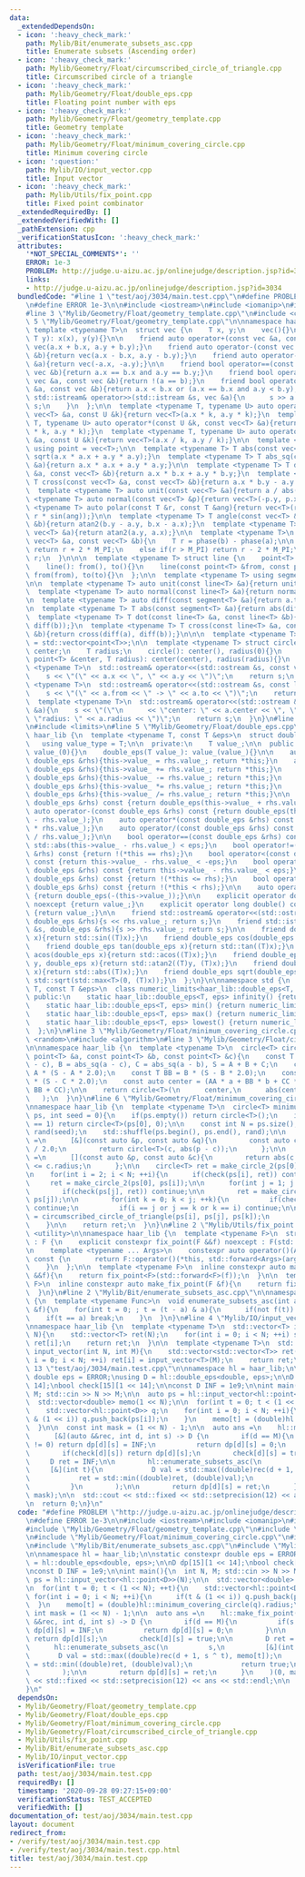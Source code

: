 ```yaml
---
data:
  _extendedDependsOn:
  - icon: ':heavy_check_mark:'
    path: Mylib/Bit/enumerate_subsets_asc.cpp
    title: Enumerate subsets (Ascending order)
  - icon: ':heavy_check_mark:'
    path: Mylib/Geometry/Float/circumscribed_circle_of_triangle.cpp
    title: Circumscribed circle of a triangle
  - icon: ':heavy_check_mark:'
    path: Mylib/Geometry/Float/double_eps.cpp
    title: Floating point number with eps
  - icon: ':heavy_check_mark:'
    path: Mylib/Geometry/Float/geometry_template.cpp
    title: Geometry template
  - icon: ':heavy_check_mark:'
    path: Mylib/Geometry/Float/minimum_covering_circle.cpp
    title: Minimum covering circle
  - icon: ':question:'
    path: Mylib/IO/input_vector.cpp
    title: Input vector
  - icon: ':heavy_check_mark:'
    path: Mylib/Utils/fix_point.cpp
    title: Fixed point combinator
  _extendedRequiredBy: []
  _extendedVerifiedWith: []
  _pathExtension: cpp
  _verificationStatusIcon: ':heavy_check_mark:'
  attributes:
    '*NOT_SPECIAL_COMMENTS*': ''
    ERROR: 1e-3
    PROBLEM: http://judge.u-aizu.ac.jp/onlinejudge/description.jsp?id=3034
    links:
    - http://judge.u-aizu.ac.jp/onlinejudge/description.jsp?id=3034
  bundledCode: "#line 1 \"test/aoj/3034/main.test.cpp\"\n#define PROBLEM \"http://judge.u-aizu.ac.jp/onlinejudge/description.jsp?id=3034\"\
    \n#define ERROR 1e-3\n\n#include <iostream>\n#include <iomanip>\n#include <vector>\n\
    #line 3 \"Mylib/Geometry/Float/geometry_template.cpp\"\n#include <cmath>\n#line\
    \ 5 \"Mylib/Geometry/Float/geometry_template.cpp\"\n\nnamespace haar_lib {\n \
    \ template <typename T>\n  struct vec {\n    T x, y;\n    vec(){}\n    vec(T x,\
    \ T y): x(x), y(y){}\n\n    friend auto operator+(const vec &a, const vec &b){return\
    \ vec(a.x + b.x, a.y + b.y);}\n    friend auto operator-(const vec &a, const vec\
    \ &b){return vec(a.x - b.x, a.y - b.y);}\n    friend auto operator-(const vec\
    \ &a){return vec(-a.x, -a.y);}\n\n    friend bool operator==(const vec &a, const\
    \ vec &b){return a.x == b.x and a.y == b.y;}\n    friend bool operator!=(const\
    \ vec &a, const vec &b){return !(a == b);}\n    friend bool operator<(const vec\
    \ &a, const vec &b){return a.x < b.x or (a.x == b.x and a.y < b.y);}\n\n    friend\
    \ std::istream& operator>>(std::istream &s, vec &a){\n      s >> a.x >> a.y; return\
    \ s;\n    }\n  };\n\n  template <typename T, typename U> auto operator*(const\
    \ vec<T> &a, const U &k){return vec<T>(a.x * k, a.y * k);}\n  template <typename\
    \ T, typename U> auto operator*(const U &k, const vec<T> &a){return vec<T>(a.x\
    \ * k, a.y * k);}\n  template <typename T, typename U> auto operator/(const vec<T>\
    \ &a, const U &k){return vec<T>(a.x / k, a.y / k);}\n\n  template <typename T>\
    \ using point = vec<T>;\n\n  template <typename T> T abs(const vec<T> &a){return\
    \ sqrt(a.x * a.x + a.y * a.y);}\n  template <typename T> T abs_sq(const vec<T>\
    \ &a){return a.x * a.x + a.y * a.y;}\n\n  template <typename T> T dot(const vec<T>\
    \ &a, const vec<T> &b){return a.x * b.x + a.y * b.y;}\n  template <typename T>\
    \ T cross(const vec<T> &a, const vec<T> &b){return a.x * b.y - a.y * b.x;}\n\n\
    \  template <typename T> auto unit(const vec<T> &a){return a / abs(a);}\n  template\
    \ <typename T> auto normal(const vec<T> &p){return vec<T>(-p.y, p.x);}\n\n  template\
    \ <typename T> auto polar(const T &r, const T &ang){return vec<T>(r * cos(ang),\
    \ r * sin(ang));}\n\n  template <typename T> T angle(const vec<T> &a, const vec<T>\
    \ &b){return atan2(b.y - a.y, b.x - a.x);}\n  template <typename T> T phase(const\
    \ vec<T> &a){return atan2(a.y, a.x);}\n\n  template <typename T>\n  T angle_diff(const\
    \ vec<T> &a, const vec<T> &b){\n    T r = phase(b) - phase(a);\n\n    if(r < -M_PI)\
    \ return r + 2 * M_PI;\n    else if(r > M_PI) return r - 2 * M_PI;\n    return\
    \ r;\n  }\n\n\n  template <typename T> struct line {\n    point<T> from, to;\n\
    \    line(): from(), to(){}\n    line(const point<T> &from, const point<T> &to):\
    \ from(from), to(to){}\n  };\n\n  template <typename T> using segment = line<T>;\n\
    \n\n  template <typename T> auto unit(const line<T> &a){return unit(a.to - a.from);}\n\
    \  template <typename T> auto normal(const line<T> &a){return normal(a.to - a.from);}\n\
    \n  template <typename T> auto diff(const segment<T> &a){return a.to - a.from;}\n\
    \n  template <typename T> T abs(const segment<T> &a){return abs(diff(a));}\n\n\
    \  template <typename T> T dot(const line<T> &a, const line<T> &b){return dot(diff(a),\
    \ diff(b));}\n  template <typename T> T cross(const line<T> &a, const line<T>\
    \ &b){return cross(diff(a), diff(b));}\n\n\n  template <typename T> using polygon\
    \ = std::vector<point<T>>;\n\n  template <typename T> struct circle {\n    point<T>\
    \ center;\n    T radius;\n    circle(): center(), radius(0){}\n    circle(const\
    \ point<T> &center, T radius): center(center), radius(radius){}\n  };\n\n  template\
    \ <typename T>\n  std::ostream& operator<<(std::ostream &s, const vec<T> &a){\n\
    \    s << \"(\" << a.x << \", \" << a.y << \")\";\n    return s;\n  }\n\n  template\
    \ <typename T>\n  std::ostream& operator<<(std::ostream &s, const line<T> &a){\n\
    \    s << \"(\" << a.from << \" -> \" << a.to << \")\";\n    return s;\n  }\n\n\
    \  template <typename T>\n  std::ostream& operator<<(std::ostream &s, const circle<T>\
    \ &a){\n    s << \"(\"\n      << \"center: \" << a.center << \", \"\n      <<\
    \ \"radius: \" << a.radius << \")\";\n    return s;\n  }\n}\n#line 3 \"Mylib/Geometry/Float/double_eps.cpp\"\
    \n#include <limits>\n#line 5 \"Mylib/Geometry/Float/double_eps.cpp\"\n\nnamespace\
    \ haar_lib {\n  template <typename T, const T &eps>\n  struct double_eps {\n \
    \   using value_type = T;\n\n  private:\n    T value_;\n\n  public:\n    double_eps():\
    \ value_(0){}\n    double_eps(T value_): value_(value_){}\n\n    auto& operator=(const\
    \ double_eps &rhs){this->value_ = rhs.value_; return *this;}\n    auto& operator+=(const\
    \ double_eps &rhs){this->value_ += rhs.value_; return *this;}\n    auto& operator-=(const\
    \ double_eps &rhs){this->value_ -= rhs.value_; return *this;}\n    auto& operator*=(const\
    \ double_eps &rhs){this->value_ *= rhs.value_; return *this;}\n    auto& operator/=(const\
    \ double_eps &rhs){this->value_ /= rhs.value_; return *this;}\n\n    auto operator+(const\
    \ double_eps &rhs) const {return double_eps(this->value_ + rhs.value_);}\n   \
    \ auto operator-(const double_eps &rhs) const {return double_eps(this->value_\
    \ - rhs.value_);}\n    auto operator*(const double_eps &rhs) const {return double_eps(this->value_\
    \ * rhs.value_);}\n    auto operator/(const double_eps &rhs) const {return double_eps(this->value_\
    \ / rhs.value_);}\n\n    bool operator==(const double_eps &rhs) const {return\
    \ std::abs(this->value_ - rhs.value_) < eps;}\n    bool operator!=(const double_eps\
    \ &rhs) const {return !(*this == rhs);}\n    bool operator<(const double_eps &rhs)\
    \ const {return this->value_ - rhs.value_ < -eps;}\n    bool operator<=(const\
    \ double_eps &rhs) const {return this->value_ - rhs.value_ < eps;}\n    bool operator>(const\
    \ double_eps &rhs) const {return !(*this <= rhs);}\n    bool operator>=(const\
    \ double_eps &rhs) const {return !(*this < rhs);}\n\n    auto operator-() const\
    \ {return double_eps(-(this->value_));}\n\n    explicit operator double() const\
    \ noexcept {return value_;}\n    explicit operator long double() const noexcept\
    \ {return value_;}\n\n    friend std::ostream& operator<<(std::ostream &s, const\
    \ double_eps &rhs){s << rhs.value_; return s;}\n    friend std::istream& operator>>(std::istream\
    \ &s, double_eps &rhs){s >> rhs.value_; return s;}\n\n    friend double_eps sin(double_eps\
    \ x){return std::sin((T)x);}\n    friend double_eps cos(double_eps x){return std::cos((T)x);}\n\
    \    friend double_eps tan(double_eps x){return std::tan((T)x);}\n    friend double_eps\
    \ acos(double_eps x){return std::acos((T)x);}\n    friend double_eps atan2(double_eps\
    \ y, double_eps x){return std::atan2((T)y, (T)x);}\n    friend double_eps abs(double_eps\
    \ x){return std::abs((T)x);}\n    friend double_eps sqrt(double_eps x){return\
    \ std::sqrt(std::max<T>(0, (T)x));}\n  };\n}\n\nnamespace std {\n  template <typename\
    \ T, const T &eps>\n  class numeric_limits<haar_lib::double_eps<T, eps>> {\n \
    \ public:\n    static haar_lib::double_eps<T, eps> infinity() {return numeric_limits<T>::infinity();}\n\
    \    static haar_lib::double_eps<T, eps> min() {return numeric_limits<T>::min();}\n\
    \    static haar_lib::double_eps<T, eps> max() {return numeric_limits<T>::max();}\n\
    \    static haar_lib::double_eps<T, eps> lowest() {return numeric_limits<T>::lowest();}\n\
    \  };\n}\n#line 3 \"Mylib/Geometry/Float/minimum_covering_circle.cpp\"\n#include\
    \ <random>\n#include <algorithm>\n#line 3 \"Mylib/Geometry/Float/circumscribed_circle_of_triangle.cpp\"\
    \n\nnamespace haar_lib {\n  template <typename T>\n  circle<T> circumscribed_circle_of_triangle(const\
    \ point<T> &a, const point<T> &b, const point<T> &c){\n    const T A = abs_sq(b\
    \ - c), B = abs_sq(a - c), C = abs_sq(a - b), S = A + B + C;\n    const T AA =\
    \ A * (S - A * 2.0);\n    const T BB = B * (S - B * 2.0);\n    const T CC = C\
    \ * (S - C * 2.0);\n    const auto center = (AA * a + BB * b + CC * c) / (AA +\
    \ BB + CC);\n\n    return circle<T>(\n      center,\n      abs(center - a)\n \
    \   );\n  }\n}\n#line 6 \"Mylib/Geometry/Float/minimum_covering_circle.cpp\"\n\
    \nnamespace haar_lib {\n  template <typename T>\n  circle<T> minimum_covering_circle(std::vector<point<T>>\
    \ ps, int seed = 0){\n    if(ps.empty()) return circle<T>();\n    if(ps.size()\
    \ == 1) return circle<T>(ps[0], 0);\n\n    const int N = ps.size();\n\n    std::mt19937\
    \ rand(seed);\n    std::shuffle(ps.begin(), ps.end(), rand);\n\n    auto make_circle_2\
    \ =\n      [&](const auto &p, const auto &q){\n        const auto c = (p + q)\
    \ / 2.0;\n        return circle<T>(c, abs(p - c));\n      };\n\n    auto check\
    \ =\n      [](const auto &p, const auto &c){\n        return abs(c.center - p)\
    \ <= c.radius;\n      };\n\n    circle<T> ret = make_circle_2(ps[0], ps[1]);\n\
    \n    for(int i = 2; i < N; ++i){\n      if(check(ps[i], ret)) continue;\n\n \
    \     ret = make_circle_2(ps[0], ps[i]);\n\n      for(int j = 1; j < i; ++j){\n\
    \        if(check(ps[j], ret)) continue;\n\n        ret = make_circle_2(ps[i],\
    \ ps[j]);\n\n        for(int k = 0; k < j; ++k){\n          if(check(ps[k], ret))\
    \ continue;\n          if(i == j or j == k or k == i) continue;\n\n          ret\
    \ = circumscribed_circle_of_triangle(ps[i], ps[j], ps[k]);\n        }\n      }\n\
    \    }\n\n    return ret;\n  }\n}\n#line 2 \"Mylib/Utils/fix_point.cpp\"\n#include\
    \ <utility>\n\nnamespace haar_lib {\n  template <typename F>\n  struct fix_point\
    \ : F {\n    explicit constexpr fix_point(F &&f) noexcept : F(std::forward<F>(f)){}\n\
    \n    template <typename ... Args>\n    constexpr auto operator()(Args &&... args)\
    \ const {\n      return F::operator()(*this, std::forward<Args>(args) ...);\n\
    \    }\n  };\n\n  template <typename F>\n  inline constexpr auto make_fix_point(F\
    \ &&f){\n    return fix_point<F>(std::forward<F>(f));\n  }\n\n  template <typename\
    \ F>\n  inline constexpr auto make_fix_point(F &f){\n    return fix_point<F>(std::forward<F>(f));\n\
    \  }\n}\n#line 2 \"Mylib/Bit/enumerate_subsets_asc.cpp\"\n\nnamespace haar_lib\
    \ {\n  template <typename Func>\n  void enumerate_subsets_asc(int a, const Func\
    \ &f){\n    for(int t = 0; ; t = (t - a) & a){\n      if(not f(t)) break;\n  \
    \    if(t == a) break;\n    }\n  }\n}\n#line 4 \"Mylib/IO/input_vector.cpp\"\n\
    \nnamespace haar_lib {\n  template <typename T>\n  std::vector<T> input_vector(int\
    \ N){\n    std::vector<T> ret(N);\n    for(int i = 0; i < N; ++i) std::cin >>\
    \ ret[i];\n    return ret;\n  }\n\n  template <typename T>\n  std::vector<std::vector<T>>\
    \ input_vector(int N, int M){\n    std::vector<std::vector<T>> ret(N);\n    for(int\
    \ i = 0; i < N; ++i) ret[i] = input_vector<T>(M);\n    return ret;\n  }\n}\n#line\
    \ 13 \"test/aoj/3034/main.test.cpp\"\n\nnamespace hl = haar_lib;\n\nstatic constexpr\
    \ double eps = ERROR;\nusing D = hl::double_eps<double, eps>;\n\nD dp[15][1 <<\
    \ 14];\nbool check[15][1 << 14];\n\nconst D INF = 1e9;\n\nint main(){\n  int N,\
    \ M; std::cin >> N >> M;\n\n  auto ps = hl::input_vector<hl::point<D>>(N);\n\n\
    \  std::vector<double> memo(1 << N);\n\n  for(int t = 0; t < (1 << N); ++t){\n\
    \    std::vector<hl::point<D>> q;\n    for(int i = 0; i < N; ++i){\n      if(t\
    \ & (1 << i)) q.push_back(ps[i]);\n    }\n    memo[t] = (double)hl::minimum_covering_circle(q).radius;\n\
    \  }\n\n  const int mask = (1 << N) - 1;\n\n  auto ans =\n    hl::make_fix_point(\n\
    \      [&](auto &&rec, int d, int s) -> D {\n        if(d == M){\n          if(s\
    \ != 0) return dp[d][s] = INF;\n          return dp[d][s] = 0;\n        }\n\n\
    \        if(check[d][s]) return dp[d][s];\n        check[d][s] = true;\n\n   \
    \     D ret = INF;\n\n        hl::enumerate_subsets_asc(\n          s,\n     \
    \     [&](int t){\n            D val = std::max((double)rec(d + 1, s ^ t), memo[t]);\n\
    \            ret = std::min((double)ret, (double)val);\n            return true;\n\
    \          }\n        );\n\n        return dp[d][s] = ret;\n      }\n    )(0,\
    \ mask);\n\n  std::cout << std::fixed << std::setprecision(12) << ans << std::endl;\n\
    \n  return 0;\n}\n"
  code: "#define PROBLEM \"http://judge.u-aizu.ac.jp/onlinejudge/description.jsp?id=3034\"\
    \n#define ERROR 1e-3\n\n#include <iostream>\n#include <iomanip>\n#include <vector>\n\
    #include \"Mylib/Geometry/Float/geometry_template.cpp\"\n#include \"Mylib/Geometry/Float/double_eps.cpp\"\
    \n#include \"Mylib/Geometry/Float/minimum_covering_circle.cpp\"\n#include \"Mylib/Utils/fix_point.cpp\"\
    \n#include \"Mylib/Bit/enumerate_subsets_asc.cpp\"\n#include \"Mylib/IO/input_vector.cpp\"\
    \n\nnamespace hl = haar_lib;\n\nstatic constexpr double eps = ERROR;\nusing D\
    \ = hl::double_eps<double, eps>;\n\nD dp[15][1 << 14];\nbool check[15][1 << 14];\n\
    \nconst D INF = 1e9;\n\nint main(){\n  int N, M; std::cin >> N >> M;\n\n  auto\
    \ ps = hl::input_vector<hl::point<D>>(N);\n\n  std::vector<double> memo(1 << N);\n\
    \n  for(int t = 0; t < (1 << N); ++t){\n    std::vector<hl::point<D>> q;\n   \
    \ for(int i = 0; i < N; ++i){\n      if(t & (1 << i)) q.push_back(ps[i]);\n  \
    \  }\n    memo[t] = (double)hl::minimum_covering_circle(q).radius;\n  }\n\n  const\
    \ int mask = (1 << N) - 1;\n\n  auto ans =\n    hl::make_fix_point(\n      [&](auto\
    \ &&rec, int d, int s) -> D {\n        if(d == M){\n          if(s != 0) return\
    \ dp[d][s] = INF;\n          return dp[d][s] = 0;\n        }\n\n        if(check[d][s])\
    \ return dp[d][s];\n        check[d][s] = true;\n\n        D ret = INF;\n\n  \
    \      hl::enumerate_subsets_asc(\n          s,\n          [&](int t){\n     \
    \       D val = std::max((double)rec(d + 1, s ^ t), memo[t]);\n            ret\
    \ = std::min((double)ret, (double)val);\n            return true;\n          }\n\
    \        );\n\n        return dp[d][s] = ret;\n      }\n    )(0, mask);\n\n  std::cout\
    \ << std::fixed << std::setprecision(12) << ans << std::endl;\n\n  return 0;\n\
    }\n"
  dependsOn:
  - Mylib/Geometry/Float/geometry_template.cpp
  - Mylib/Geometry/Float/double_eps.cpp
  - Mylib/Geometry/Float/minimum_covering_circle.cpp
  - Mylib/Geometry/Float/circumscribed_circle_of_triangle.cpp
  - Mylib/Utils/fix_point.cpp
  - Mylib/Bit/enumerate_subsets_asc.cpp
  - Mylib/IO/input_vector.cpp
  isVerificationFile: true
  path: test/aoj/3034/main.test.cpp
  requiredBy: []
  timestamp: '2020-09-28 09:27:15+09:00'
  verificationStatus: TEST_ACCEPTED
  verifiedWith: []
documentation_of: test/aoj/3034/main.test.cpp
layout: document
redirect_from:
- /verify/test/aoj/3034/main.test.cpp
- /verify/test/aoj/3034/main.test.cpp.html
title: test/aoj/3034/main.test.cpp
---
```

